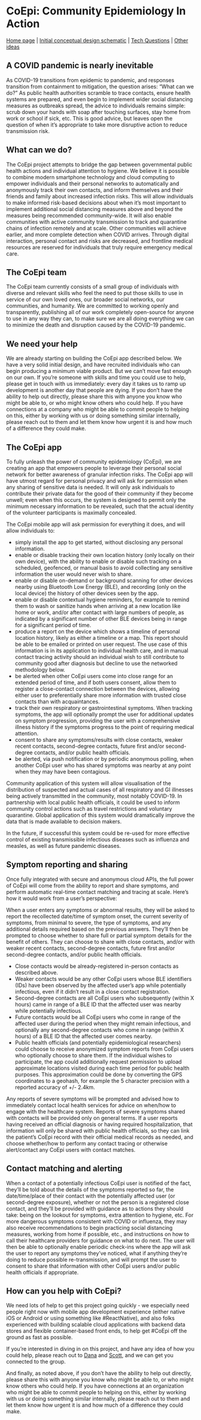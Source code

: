 # CoEpi: Community Epidemiology In Action

[Home page](https://co-epi.github.io/website/) | [Initial conceptual design schematic](documents/flu-smart/FluSmart_Visio.pdf) | [Tech Questions](tech-questions.md) | [Other ideas](webapp-poc.md)

## A COVID pandemic is nearly inevitable
As COVID-19 transitions from epidemic to pandemic, and responses transition from containment to mitigation, the question arises: “What can we do?” As public health authorities scramble to trace contacts, ensure health systems are prepared, and even begin to implement wider social distancing measures as outbreaks spread, the advice to individuals remains simple: scrub down your hands with soap after touching surfaces, stay home from work or school if sick, etc. This is good advice, but leaves open the question of when it’s appropriate to take more disruptive action to reduce transmission risk.

## What can we do?
The CoEpi project attempts to bridge the gap between governmental public health actions and individual attention to hygiene. We believe it is possible to combine modern smartphone technology and cloud computing to empower individuals and their personal networks to automatically and anonymously track their own contacts, and inform themselves and their friends and family about increased infection risks. This will allow individuals to make informed risk-based decisions about when it’s most important to implement additional social distancing measures above and beyond the measures being recommended community-wide. It will also enable communities with active community transmission to track and quarantine chains of infection remotely and at scale.  Other communities will achieve earlier, and more complete detection when COVID arrives.  Through digital interaction, personal contact and risks are decreased, and frontline medical resources are reserved for individuals that truly require emergency medical care.

## The CoEpi team
The CoEpi team currently consists of a small group of individuals with diverse and relevant skills who feel the need to put those skills to use in service of our own loved ones, our broader social networks, our communities, and humanity. We are committed to working openly and transparently, publishing all of our work completely open-source for anyone to use in any way they can, to make sure we are all doing everything we can to minimize the death and disruption caused by the COVID-19 pandemic.

## We need your help
We are already starting on building the CoEpi app described below. We have a very solid initial design, and have recruited individuals who can begin producing a minimum viable product. But we can’t move fast enough on our own. If you’re someone with skills and time you could use to help, please get in touch with us immediately: every day it takes us to ramp up development is another day that people are dying. If you don’t have the ability to help out directly, please share this with anyone you know who might be able to, or who might know others who could help. If you have connections at a company who might be able to commit people to helping on this, either by working with us or doing something similar internally, please reach out to them and let them know how urgent it is and how much of a difference they could make.

## The CoEpi app
To fully unleash the power of community epidemiology (CoEpi), we are creating an app that empowers people to leverage their personal social network for better awareness of granular infection risks.
The CoEpi app will have utmost regard for personal privacy and will ask for permission when any sharing of sensitive data is needed.  It will only ask individuals to contribute their private data for the good of their community if they become unwell; even when this occurs, the system is designed to permit only the minimum necessary information to be revealed, such that the actual identity of the volunteer participants is maximally concealed.

The CoEpi mobile app will ask permission for everything it does, and will allow individuals to:
* simply install the app to get started, without disclosing any personal information.
* enable or disable tracking their own location history (only locally on their own device), with the ability to enable or disable such tracking on a scheduled, geofenced, or manual basis to avoid collecting any sensitive information the user would never wish to share.
* enable or disable on-demand or background scanning for other devices nearby using Bluetooth Low Energy (BLE), and recording (only on the local device) the history of other devices seen by the app.
* enable or disable contextual hygiene reminders, for example to remind them to wash or sanitize hands when arriving at a new location like home or work, and/or after contact with large numbers of people, as indicated by a significant number of other BLE devices being in range for a significant period of time.  
* produce a report on the device which shows a timeline of personal location history, likely as either a timeline or  a map.  This report should be able to be emailed or printed on user request.  The use case of this information is in its application to individual health care, and in manual contact tracing activity should an individual wish to still contribute to community good after diagnosis but decline to use the networked methodology below.
* be alerted when other CoEpi users come into close range for an extended period of time, and if both users consent, allow them to register a close-contact connection between the devices, allowing either user to preferentially share more information with trusted close contacts than with acquaintances.
* track their own respiratory or gastrointestinal symptoms. When tracking symptoms, the app will optionally prompt the user for additional updates on symptom progression, providing the user with a comprehensive illness history if the symptoms progress to the point of requiring medical attention.
* consent to share any symptoms/results with close contacts, weaker recent contacts, second-degree contacts, future first and/or second-degree contacts, and/or public health officials.
* be alerted, via push notification or by periodic anonymous polling, when another CoEpi user who has shared symptoms was nearby at any point when they may have been contagious.

Community application of this system will allow visualisation of the distribution of suspected and actual cases of all respiratory and GI illnesses being actively transmitted in the community, most notably COVID-19. In partnership with local public health officials, it could be used to inform community control actions such as travel restrictions and voluntary quarantine.  Global application of this system would dramatically improve the data that is made available to decision makers.
 
In the future, if successful this system could be re-used for more effective control of existing transmissible infectious diseases such as influenza and measles, as well as future pandemic diseases.

## Symptom reporting and sharing

Once fully integrated with secure and anonymous cloud APIs, the full power of CoEpi will come from the ability to report and share symptoms, and perform automatic real-time contact matching and tracing at scale. Here’s how it would work from a user’s perspective:

When a user enters any symptoms or abnormal results, they will be asked to report the recollected date/time of symptom onset, the current severity of symptoms, from minimal to severe, the type of symptoms, and any additional details required based on the previous answers. They’ll then be prompted to choose whether to share full or partial symptom details for the benefit of others. They can choose to share with close contacts, and/or with weaker recent contacts, second-degree contacts, future first and/or second-degree contacts, and/or public health officials.
* Close contacts would be already-registered in-person contacts as described above.
* Weaker contacts would be any other CoEpi users whose BLE identifiers (IDs) have been observed by the affected user’s app while potentially infectious, even if it didn’t result in a close contact registration.
* Second-degree contacts are all CoEpi users who subsequently (within X hours) came in range of a BLE ID that the affected user was nearby while potentially infectious.
* Future contacts would be all CoEpi users who come in range of the affected user during the period when they might remain infectious, and optionally any second-degree contacts who come in range (within X hours) of a BLE ID that the affected user comes nearby.
* Public health officials (and potentially epidemiological researchers) could choose to receive anonymized symptom reports from CoEpi users who optionally choose to share them. If the individual wishes to participate, the app could additionally request permission to upload approximate locations visited during each time period for public health purposes.  This approximation could be done by converting the GPS coordinates to a geohash, for example the 5 character precision with a reported accuracy of +/- 2.4km.  

Any reports of severe symptoms will be prompted and advised how to immediately contact local health services for advice on when/how to engage with the healthcare system. Reports of severe symptoms shared with contacts will be provided only on general terms. If a user reports having received an official diagnosis or having required hospitalization, that information will only be shared with public health officials, so they can link the patient’s CoEpi record with their official medical records as needed, and choose whether/how to perform any contact tracing or otherwise alert/contact any CoEpi users with contact matches.

## Contact matching and alerting
When a contact of a potentially infectious CoEpi user is notified of the fact, they’ll be told about the details of the symptoms reported so far, the date/time/place of their contact with the potentially affected user (or second-degree exposure), whether or not the person is a registered close contact, and they’ll be provided with guidance as to actions they should take: being on the lookout for symptoms, extra attention to hygiene, etc. For more dangerous symptoms consistent with COVID or influenza, they may also receive recommendations to begin practicing social distancing measures, working from home if possible, etc., and instructions on how to call their healthcare providers for guidance on what to do next.
The user will then be able to optionally enable periodic check-ins where the app will ask the user to report any symptoms they’ve noticed, what if anything they’re doing to reduce possible re-transmission, and will prompt the user to consent to share that information with other CoEpi users and/or public health officials if appropriate.

## How can you help with CoEpi?
We need lots of help to get this project going quickly - we especially need people right now with mobile app development experience (either native iOS or Android or using something like #ReactNative), and also folks experienced with building scalable cloud applications with backend data stores and flexible container-based front ends, to help get #CoEpi off the ground as fast as possible. 

If you’re interested in diving in on this project, and have any idea of how you could help, please reach out to [Dana](https://twitter.com/danamlewis) and [Scott](https://twitter.com/scottleibrand), and we can get you connected to the group.

And finally, as noted above, if you don’t have the ability to help out directly, please share this with anyone you know who might be able to, or who might know others who could help. If you have connections at an organization who might be able to commit people to helping on this, either by working with us or doing something similar internally, please reach out to them and let them know how urgent it is and how much of a difference they could make.
